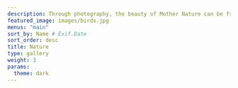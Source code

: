 ```yaml
---
description: Through photography, the beauty of Mother Nature can be frozen in time. This category celebrates the magic of our planet and beyond — from the immensity of the great outdoors, to miraculous moments in your own backyard.
featured_image: images/birds.jpg
menus: "main"
sort_by: Name # Exif.Date
sort_order: desc
title: Nature
type: gallery
weight: 3
params:
  theme: dark
---
```

